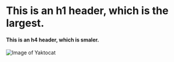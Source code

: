 # This is an h1 header, which is the largest. 
#### This is an h4 header, which is smaler. 

![Image of Yaktocat](https://octodex.github.com/images/yaktocat.png)
